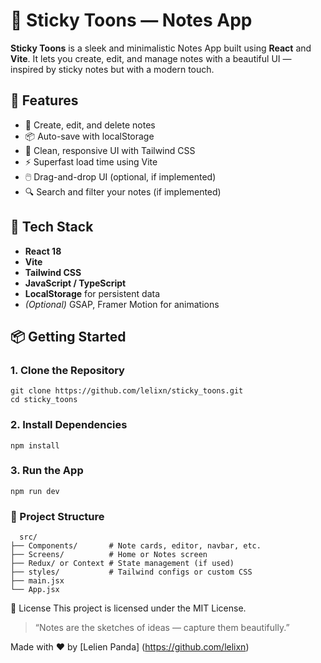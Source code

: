 # 📝 Sticky Toons — Notes App

**Sticky Toons** is a sleek and minimalistic Notes App built using **React** and **Vite**. It lets you create, edit, and manage notes with a beautiful UI — inspired by sticky notes but with a modern touch.



## 🚀 Features

- 🧠 Create, edit, and delete notes
- 📦 Auto-save with localStorage
- 🎨 Clean, responsive UI with Tailwind CSS
- ⚡ Superfast load time using Vite
- 🖱️ Drag-and-drop UI (optional, if implemented)
- 🔍 Search and filter your notes (if implemented)

## 🧰 Tech Stack

- **React 18**
- **Vite**
- **Tailwind CSS**
- **JavaScript / TypeScript**
- **LocalStorage** for persistent data
- *(Optional)* GSAP, Framer Motion for animations

## 📦 Getting Started

### 1. Clone the Repository

   ```
   git clone https://github.com/lelixn/sticky_toons.git
   cd sticky_toons
   ```
### 2. Install Dependencies
   ```
   npm install
   ```
### 3. Run the App
   ```
   npm run dev
   ```

### 📁 Project Structure
   ```
     src/
   ├── Components/       # Note cards, editor, navbar, etc.
   ├── Screens/          # Home or Notes screen
   ├── Redux/ or Context # State management (if used)
   ├── styles/           # Tailwind configs or custom CSS
   ├── main.jsx
   └── App.jsx
   ```

📜 License
This project is licensed under the MIT License.
> “Notes are the sketches of ideas — capture them beautifully.”

Made with ❤️ by [Lelien Panda] (https://github.com/lelixn)
